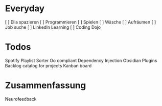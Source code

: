 # Everyday
[  ] Ella spazieren
[  ] Programmieren
[  ] Spielen
[  ] Wäsche
[  ] Aufräumen
[  ] Job suche
[  ] LinkedIn Learning
[  ] Coding Dojo

# Todos
Spotify Playlist Sorter
	Oo compliant
	Dependency Injection
Obsidian Plugins
	Backlog catalog for projects
	Kanban board
	

# Zusammenfassung
Neurofeedback